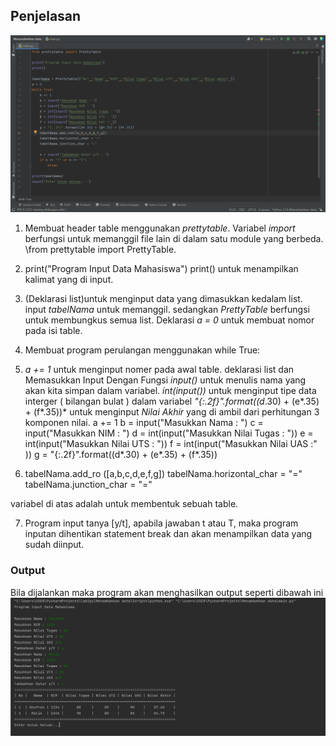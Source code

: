 ## Penjelasan
![img 1](image/1.png)

1. Membuat header table menggunakan *prettytable*. Variabel *import* berfungsi untuk memanggil file lain di dalam satu module yang berbeda.
 \\from prettytable import PrettyTable.

2. print("Program Input Data Mahasiswa")
print()
untuk menampilkan kalimat yang di input.

3. (Deklarasi list)untuk menginput data yang dimasukkan kedalam list. input *tabelNama* untuk memanggil.
sedangkan *PrettyTable* berfungsi untuk membungkus semua list.
Deklarasi *a = 0* untuk membuat nomor pada isi table.

4. Membuat program perulangan menggunakan
   while True:

5. *a += 1* untuk menginput nomer pada awal table.
deklarasi list dan Memasukkan Input Dengan Fungsi *input()* untuk menulis nama yang akan kita simpan dalam variabel.
*int(input())* untuk menginput tipe data interger ( bilangan bulat ) dalam variabel
*"{:.2f}".format((d*.30) + (e*.35) + (f*.35))* untuk menginput *Nilai Akhir* yang di ambil dari perhitungan 3 komponen nilai.
    a += 1
    b = input("Masukkan Nama : ")
    c = input("Masukkan NIM : ")
    d = int(input("Masukkan Nilai Tugas : "))
    e = int(input("Masukkan Nilai UTS : "))
    f = int(input("Masukkan Nilai UAS :" ))
    g = "{:.2f}".format((d*.30) + (e*.35) + (f*.35))

6. tabelNama.add_ro ([a,b,c,d,e,f,g])
   tabelNama.horizontal_char = "="
   tabelNama.junction_char = "="

variabel di atas adalah untuk membentuk sebuah table.

7. Program input tanya [y/t], apabila jawaban t atau T, maka program inputan dihentikan statement break dan akan menampilkan data yang sudah diinput.

### Output
Bila dijalankan maka program akan menghasilkan output seperti dibawah ini
![img 2](image/2.png)
